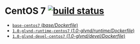 # CentOS 7 [![build status](https://gitlab.com/nvidia/opengl/badges/centos7/build.svg)](https://gitlab.com/nvidia/opengl/commits/centos7)

- [`base-centos7` (*base/Dockerfile*)](https://gitlab.com/opengl/cuda/blob/centos7/base/Dockerfile)
- [`1.0-glvnd-runtime-centos7` (*1.0-glvnd/runtime/Dockerfile*)](https://gitlab.com/nvidia/opengl/blob/centos7/1.0-glvnd/runtime/Dockerfile)
- [`1.0-glvnd-devel-centos7` (*1.0-glvnd/devel/Dockerfile*)](https://gitlab.com/nvidia/opengl/blob/centos7/1.0-glvnd/devel/Dockerfile)
